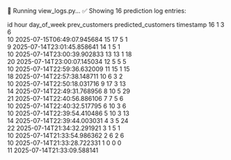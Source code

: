 🚀 Running view_logs.py...
✅ Showing 16 prediction log entries:

 id  hour  day_of_week  prev_customers  predicted_customers                  timestamp
 16     1            3               6          
         10 2025-07-15T06:49:07.945684
 15    17            5               1          
          9 2025-07-14T23:01:45.858641
 14     1            5               1          
         10 2025-07-14T23:00:39.902833
 13    13            1              18          
         20 2025-07-14T23:00:07.145034
 12     5            5               5          
         10 2025-07-14T22:59:36.632009
 11    15            1              15          
         18 2025-07-14T22:57:38.148711
 10     6            3               2          
         10 2025-07-14T22:50:18.031716
  9    17            3              13          
         14 2025-07-14T22:49:31.768956
  8    10            5              29          
         21 2025-07-14T22:40:56.886106
  7     7            5               6          
         10 2025-07-14T22:40:32.517795
  6    10            3               6          
         10 2025-07-14T22:39:54.410486
  5    10            3              13          
         14 2025-07-14T22:39:44.003031
  4     3            5              24          
         22 2025-07-14T21:34:32.291921
  3     1            5               1          
         10 2025-07-14T21:33:54.986362
  2     6            2               6          
         10 2025-07-14T21:33:28.722331
  1     0            0               0          
         11 2025-07-14T21:33:09.588141
